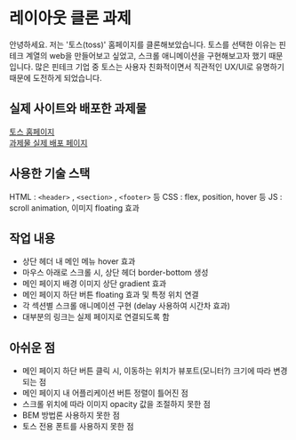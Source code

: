 # 레이아웃 클론 과제
안녕하세요. 저는 '토스(toss)' 홈페이지를 클론해보았습니다.
토스를 선택한 이유는 핀테크 계열의 web을 만들어보고 싶었고, 스크롤 애니메이션을 구현해보고자 했기 때문입니다.
많은 핀테크 기업 중 토스는 사용자 친화적이면서 직관적인 UX/UI로 유명하기 때문에 도전하게 되었습니다.<br />
## 실제 사이트와 배포한 과제물
[토스 홈페이지](https://toss.im/)<br />
[과제물 실제 배포 페이지](https://funny-vacherin-5977e2.netlify.app/)<br />
## 사용한 기술 스택
HTML : `<header>` , `<section>` , `<footer>` 등
CSS : flex, position, hover 등
JS : scroll animation, 이미지 floating 효과<br />
## 작업 내용
- 상단 헤더 내 메인 메뉴 hover 효과
- 마우스 아래로 스크롤 시, 상단 헤더 border-bottom 생성
- 메인 페이지 배경 이미지 상단 gradient 효과
- 메인 페이지 하단 버튼 floating 효과 및 특정 위치 연결
- 각 섹션별 스크롤 애니메이션 구현 (delay 사용하여 시간차 효과)
- 대부분의 링크는 실제 페이지로 연결되도록 함<br />

## 아쉬운 점
- 메인 페이지 하단 버튼 클릭 시, 이동하는 위치가 뷰포트(모니터?) 크기에 따라 변경되는 점
- 메인 페이지 내 어플리케이션 버튼 정렬이 틀어진 점
- 스크롤 위치에 따라 이미지 opacity 값을 조절하지 못한 점
- BEM 방법론 사용하지 못한 점
- 토스 전용 폰트를 사용하지 못한 점